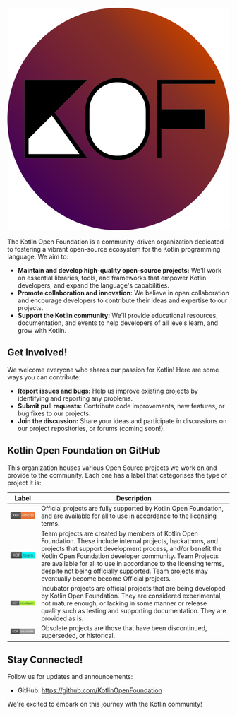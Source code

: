 [![Kotlin Open Foundation](kof-logo.svg)](https://kotlinopenfoundation.github.io/)

The Kotlin Open Foundation is a community-driven organization dedicated to fostering 
a vibrant open-source ecosystem for the Kotlin programming language. We aim to:

- **Maintain and develop high-quality open-source projects:**
  We'll work on essential libraries, tools, and frameworks that empower Kotlin developers,
  and expand the language's capabilities. 
- **Promote collaboration and innovation:**
  We believe in open collaboration and encourage developers to contribute their ideas and expertise to our projects.
- **Support the Kotlin community:**
  We'll provide educational resources, documentation, and events to help developers of all levels learn,
  and grow with Kotlin.

## Get Involved!

We welcome everyone who shares our passion for Kotlin!
Here are some ways you can contribute:

- **Report issues and bugs:**
  Help us improve existing projects by identifying and reporting any problems.
- **Submit pull requests:**
  Contribute code improvements, new features, or bug fixes to our projects.
- **Join the discussion:**
  Share your ideas and participate in discussions on our project repositories, or forums (coming soon!).

## Kotlin Open Foundation on GitHub

This organization houses various Open Source projects we work on and provide to the community.
Each one has a label that categorises the type of project it is:

| Label                                                                                     | Description                                                                                                                                                                                                                                                                                                                                                                                                       |
|-------------------------------------------------------------------------------------------|-------------------------------------------------------------------------------------------------------------------------------------------------------------------------------------------------------------------------------------------------------------------------------------------------------------------------------------------------------------------------------------------------------------------|
| [![Kotlin Open Foundation official project](badges/official.svg)](badges/official.svg)    | Official projects are fully supported by Kotlin Open Foundation, and are available for all to use in accordance to the licensing terms.                                                                                                                                                                                                                                                                           |
| [![Kotlin Open Foundation team project](badges/team.svg)](badges/team.svg)                | Team projects are created by members of Kotlin Open Foundation. These include internal projects, hackathons, and projects that support development process, and/or benefit the Kotlin Open Foundation developer community. Team Projects are available for all to use in accordance to the licensing terms, despite not being officially supported. Team projects may eventually become become Official projects. |
| [![Kotlin Open Foundation incubator project](badges/incubator.svg)](badges/incubator.svg) | Incubator projects are official projects that are being developed by Kotlin Open Foundation. They are considered experimental, not mature enough, or lacking in some manner or release quality such as testing and supporting documentation. They are provided as is.                                                                                                                                             |
| [![Kotlin Open Foundation obsolete project](badges/obsolete.svg)](badges/obsolete.svg)    | Obsolete projects are those that have been discontinued, superseded, or historical.                                                                                                                                                                                                                                                                                                                               |


## Stay Connected!

Follow us for updates and announcements:

- GitHub: https://github.com/KotlinOpenFoundation

We're excited to embark on this journey with the Kotlin community!

